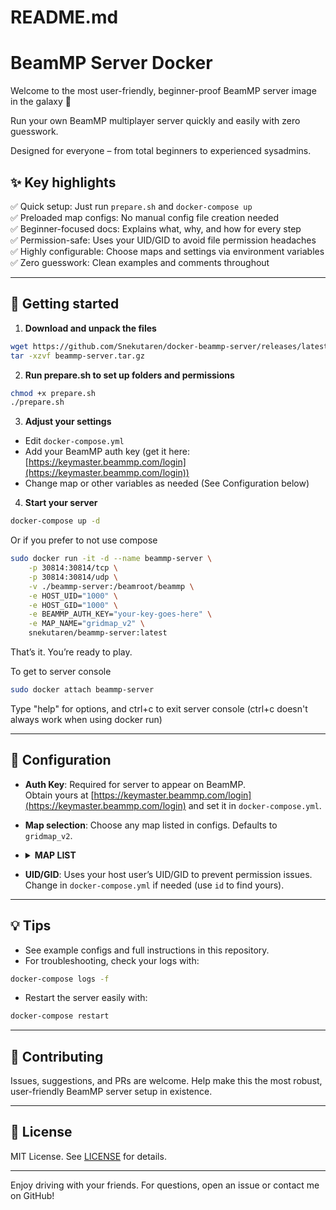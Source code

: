 # README.md

# BeamMP Server Docker

Welcome to the most user-friendly, beginner-proof BeamMP server image in the galaxy 🚀

Run your own BeamMP multiplayer server quickly and easily with zero guesswork.

Designed for everyone – from total beginners to experienced sysadmins.

## ✨ Key highlights

✅ Quick setup: Just run `prepare.sh` and `docker-compose up`\
✅ Preloaded map configs: No manual config file creation needed\
✅ Beginner-focused docs: Explains what, why, and how for every step\
✅ Permission-safe: Uses your UID/GID to avoid file permission headaches\
✅ Highly configurable: Choose maps and settings via environment variables\
✅ Zero guesswork: Clean examples and comments throughout

---

## 🚀 Getting started

1. **Download and unpack the files**

```bash
wget https://github.com/Snekutaren/docker-beammp-server/releases/latest/download/beammp-server.tar.gz
tar -xzvf beammp-server.tar.gz
```

2. **Run prepare.sh to set up folders and permissions**

```bash
chmod +x prepare.sh
./prepare.sh
```

3. **Adjust your settings**

- Edit `docker-compose.yml`
- Add your BeamMP auth key (get it here: [https://keymaster.beammp.com/login](https://keymaster.beammp.com/login))
- Change map or other variables as needed (See Configuration below)

4. **Start your server**

```bash
docker-compose up -d
```
Or if you prefer to not use compose

```bash
sudo docker run -it -d --name beammp-server \
    -p 30814:30814/tcp \
    -p 30814:30814/udp \
    -v ./beammp-server:/beamroot/beammp \
    -e HOST_UID="1000" \
    -e HOST_GID="1000" \
    -e BEAMMP_AUTH_KEY="your-key-goes-here" \
    -e MAP_NAME="gridmap_v2" \
    snekutaren/beammp-server:latest
```

That’s it. You’re ready to play.

To get to server console
```bash
sudo docker attach beammp-server
```
Type "help" for options, and ctrl+c to exit server console (ctrl+c doesn't always work when using docker run)

---

## 📝 Configuration

- **Auth Key**: Required for server to appear on BeamMP.\
  Obtain yours at [https://keymaster.beammp.com/login](https://keymaster.beammp.com/login) and set it in `docker-compose.yml`.

- **Map selection**: Choose any map listed in configs. Defaults to `gridmap_v2`.

- <details>
  <summary><b>MAP LIST</b></summary>
  <ul>
    <li>automation_test_track</li>
    <li>cliff</li>
    <li>derby</li>
    <li>driver_training</li>
    <li>east_coast_usa</li>
    <li>gridmap_v2</li>
    <li>hirochi_raceway</li>
    <li>industrial</li>
    <li>italy</li>
    <li>johnson_valley</li>
    <li>jungle_rock_island</li>
    <li>small_island</li>
    <li>smallgrid</li>
    <li>utah</li>
    <li>west_coast_usa</li>
  </ul>
</details>

- **UID/GID**: Uses your host user’s UID/GID to prevent permission issues. Change in `docker-compose.yml` if needed (use `id` to find yours).

---

## 💡 Tips

- See example configs and full instructions in this repository.
- For troubleshooting, check your logs with:

```bash
docker-compose logs -f
```

- Restart the server easily with:

```bash
docker-compose restart
```

---

## 🤝 Contributing

Issues, suggestions, and PRs are welcome. Help make this the most robust, user-friendly BeamMP server setup in existence.

---

## 📄 License

MIT License. See [LICENSE](LICENSE) for details.

---

Enjoy driving with your friends. For questions, open an issue or contact me on GitHub!
